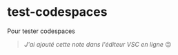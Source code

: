 # test-codespaces
Pour tester codespaces

> _J'ai ajouté cette note dans l'éditeur VSC en ligne_ :wink: